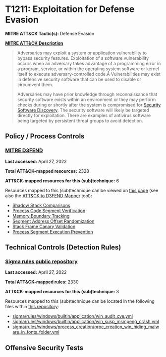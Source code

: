 # T1211: Exploitation for Defense Evasion
**MITRE ATT&CK Tactic(s):** Defense Evasion

**[MITRE ATT&CK Description](https://attack.mitre.org/techniques/T1211)**
<blockquote>Adversaries may exploit a system or application vulnerability to bypass security features. Exploitation of a software vulnerability occurs when an adversary takes advantage of a programming error in a program, service, or within the operating system software or kernel itself to execute adversary-controlled code.Â Vulnerabilities may exist in defensive security software that can be used to disable or circumvent them.

Adversaries may have prior knowledge through reconnaissance that security software exists within an environment or they may perform checks during or shortly after the system is compromised for [Security Software Discovery](https://attack.mitre.org/techniques/T1518/001). The security software will likely be targeted directly for exploitation. There are examples of antivirus software being targeted by persistent threat groups to avoid detection.</blockquote>

## Policy / Process Controls
### [MITRE D3FEND](https://d3fend.mitre.org/)
**Last accessed:** April 27, 2022

**Total ATT&CK-mapped resources:** 2328

**ATT&CK-mapped resources for this (sub)technique:** 6

Resources mapped to this (sub)technique can be viewed on [this page](https://d3fend.mitre.org/) (see also the [ATT&CK to D3FEND Mapper](https://d3fend.mitre.org/tools/attack-mapper) tool):

* [Shadow Stack Comparisons](https://d3fend.mitre.org/techniques/d3f:ShadowStackComparisons)
* [Process Code Segment Verification](https://d3fend.mitre.org/techniques/d3f:ProcessCodeSegmentVerification)
* [Memory Boundary Tracking](https://d3fend.mitre.org/techniques/d3f:MemoryBoundaryTracking)
* [Segment Address Offset Randomization](https://d3fend.mitre.org/techniques/d3f:SegmentAddressOffsetRandomization)
* [Stack Frame Canary Validation](https://d3fend.mitre.org/techniques/d3f:StackFrameCanaryValidation)
* [Process Segment Execution Prevention](https://d3fend.mitre.org/techniques/d3f:ProcessSegmentExecutionPrevention)

## Technical Controls (Detection Rules)
### [Sigma rules public repository](https://github.com/SigmaHQ/sigma)
**Last accessed:** April 27, 2022

**Total ATT&CK-mapped rules:** 2330

**ATT&CK-mapped resources for this (sub)technique:** 3

Resources mapped to this (sub)technique can be located in the following files within [this repository](https://github.com/SigmaHQ/sigma/tree/master/rules):

* [sigma/rules/windows/builtin/application/win_audit_cve.yml](https://github.com/SigmaHQ/sigma/blob/master/rules/windows/builtin/application/win_audit_cve.yml)
* [sigma/rules/windows/builtin/application/win_susp_msmpeng_crash.yml](https://github.com/SigmaHQ/sigma/blob/master/rules/windows/builtin/application/win_susp_msmpeng_crash.yml)
* [sigma/rules/windows/process_creation/proc_creation_win_hiding_malware_in_fonts_folder.yml](https://github.com/SigmaHQ/sigma/blob/master/rules/windows/process_creation/proc_creation_win_hiding_malware_in_fonts_folder.yml)


## Offensive Security Tests
